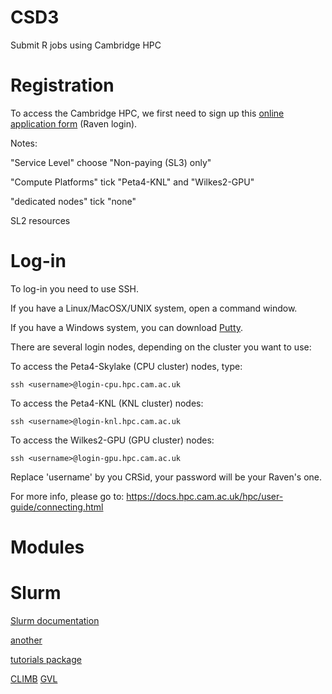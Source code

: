 # CSD3
Submit R jobs using Cambridge HPC

# Registration

To access the Cambridge HPC, we first need to sign up this [online application form](https://www.hpc.cam.ac.uk/applications-access-research-computing-services) (Raven login).

Notes:

"Service Level" choose "Non-paying (SL3) only"

"Compute Platforms" tick "Peta4-KNL" and "Wilkes2-GPU"

"dedicated nodes" tick "none"

SL2 resources


# Log-in

To log-in you need to use SSH.

If you have a Linux/MacOSX/UNIX system, open a command window.

If you have a Windows system, you can download [Putty](https://www.putty.org/).


There are several login nodes, depending on the cluster you want to use: 

  To access the Peta4-Skylake (CPU cluster) nodes, type:
  
    ssh <username>@login-cpu.hpc.cam.ac.uk
    
  To access the Peta4-KNL (KNL cluster) nodes:
  
    ssh <username>@login-knl.hpc.cam.ac.uk
    
  To access the Wilkes2-GPU (GPU cluster) nodes:
  
    ssh <username>@login-gpu.hpc.cam.ac.uk

Replace 'username' by you CRSid, your password will be your Raven's one.
  
For more info, please go to: https://docs.hpc.cam.ac.uk/hpc/user-guide/connecting.html

# Modules


# Slurm

[Slurm documentation](https://slurm.schedmd.com/documentation.html)

[another](https://modules.readthedocs.io/en/latest/module.html)



[tutorials package](https://education.rstudio.com/blog/2020/09/delivering-learnr-tutorials-in-a-package/)

[CLIMB](https://bryn.climb.ac.uk/user/login/?next=/)
[GVL](https://www.gvl.org.au/about/)

